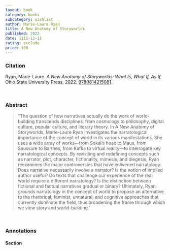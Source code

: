 ```yaml
---
layout: book
category: books
subcategory: wishlist
author: Marie-Laure Ryan
title: A New Anatomy of Storyworlds
published: 2022
date: 1111-11-11
rating: exclude
price: $90
---
```


### Citation

Ryan, Marie-Laure. *A New Anatomy of Storyworlds: What Is, What If, As If.* Ohio State University Press, 2022. [9780814215081](https://ohiostatepress.org/books/titles/9780814215081.html).

<br>

### Abstract

> "The question of how narratives actually do the work of world-building transcends disciplines: from cosmology to philosophy, digital culture, popular culture, and literary theory. In A New Anatomy of Storyworlds, Marie-Laure Ryan investigates the narratological importance of the concept of world in its various manifestations. She uses a wide array of works—from Sokal’s hoax to Maus, from Saussure to Barthes, from Kafka to virtual reality—to interrogate key narratological concepts. By revisiting and redefining concepts such as narrator, plot, character, fictionality, mimesis, and diegesis, Ryan reexamines the major controversies that have enlivened narratology: Does narrative necessarily involve a narrator? Is the notion of implied author useful? Do texts that challenge our experience of the real world require a different narratology? Is the distinction between fictional and factual narratives gradual or binary? Ultimately, Ryan grounds narratology in the concept of world to propose an alternative to the rhetorical, feminist, unnatural, and cognitive approaches that currently dominate the field, thus broadening the frame through which we view story and world-building."

<br>

### Annotations

#### Section

<br>
